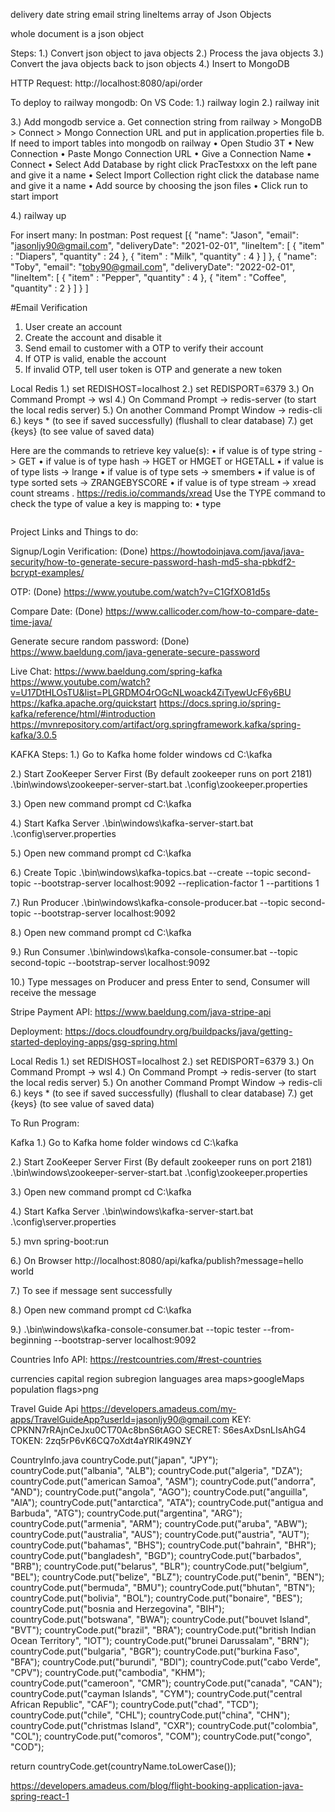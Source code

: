delivery date string
email string
lineItems array of Json Objects

whole document is a json object

Steps:
1.) Convert json object to java objects
2.) Process the java objects
3.) Convert the java objects back to json objects
4.) Insert to MongoDB

HTTP Request: http://localhost:8080/api/order

To deploy to railway mongodb:
On VS Code:
1.) railway login
2.) railway init

3.) Add mongodb service
a. Get connection string from railway > MongoDB > Connect > Mongo Connection URL and put in application.properties file
b. If need to import tables into mongodb on railway
• Open Studio 3T
• New Connection
• Paste Mongo Connection URL
• Give a Connection Name
• Connect
• Select Add Database by right click PracTestxxx on the left pane and give it a name
• Select Import Collection right click the database name and give it a name
• Add source by choosing the json files
• Click run to start import

4.) railway up

For insert many:
In postman: Post request
[{
"name": "Jason",
"email": "jasonljy90@gmail.com",
"deliveryDate": "2021-02-01",
"lineItem": [
{
"item" : "Diapers",
"quantity" : 24
}, {
"item" : "Milk",
"quantity" : 4
}
]
},
{
"name": "Toby",
"email": "toby90@gmail.com",
"deliveryDate": "2022-02-01",
"lineItem": [
{
"item" : "Pepper",
"quantity" : 4
}, {
"item" : "Coffee",
"quantity" : 2
}
]
}
]

#Email Verification

1. User create an account
2. Create the account and disable it
3. Send email to customer with a OTP to verify their account
4. If OTP is valid, enable the account
5. If invalid OTP, tell user token is OTP and generate a new token

Local Redis
1.) set REDISHOST=localhost
2.) set REDISPORT=6379
3.) On Command Prompt -> wsl
4.) On Command Prompt -> redis-server (to start the local redis server)
5.) On another Command Prompt Window -> redis-cli
6.) keys \* (to see if saved successfully) (flushall to clear database)
7.) get {keys} (to see value of saved data)

Here are the commands to retrieve key value(s):
• if value is of type string -> GET <key>
• if value is of type hash -> HGET or HMGET or HGETALL <key>
• if value is of type lists -> lrange <key> <start> <end>
• if value is of type sets -> smembers <key>
• if value is of type sorted sets -> ZRANGEBYSCORE <key> <min> <max>
• if value is of type stream -> xread count <count> streams <key> <ID>. https://redis.io/commands/xread
Use the TYPE command to check the type of value a key is mapping to:
• type <key>

```

```

Project Links and Things to do:

Signup/Login Verification: (Done)
https://howtodoinjava.com/java/java-security/how-to-generate-secure-password-hash-md5-sha-pbkdf2-bcrypt-examples/

OTP: (Done)
https://www.youtube.com/watch?v=C1GfXO81d5s

Compare Date: (Done)
https://www.callicoder.com/how-to-compare-date-time-java/

Generate secure random password: (Done)
https://www.baeldung.com/java-generate-secure-password

Live Chat:
https://www.baeldung.com/spring-kafka
https://www.youtube.com/watch?v=U17DtHLOsTU&list=PLGRDMO4rOGcNLwoack4ZiTyewUcF6y6BU
https://kafka.apache.org/quickstart
https://docs.spring.io/spring-kafka/reference/html/#introduction
https://mvnrepository.com/artifact/org.springframework.kafka/spring-kafka/3.0.5

KAFKA Steps:
1.) Go to Kafka home folder windows
cd C:\kafka

2.) Start ZooKeeper Server First (By default zookeeper runs on port 2181)
.\bin\windows\zookeeper-server-start.bat .\config\zookeeper.properties

3.) Open new command prompt
cd C:\kafka

4.) Start Kafka Server
.\bin\windows\kafka-server-start.bat .\config\server.properties

5.) Open new command prompt
cd C:\kafka

6.) Create Topic
.\bin\windows\kafka-topics.bat --create --topic second-topic --bootstrap-server localhost:9092 --replication-factor 1 --partitions 1

7.) Run Producer
.\bin\windows\kafka-console-producer.bat --topic second-topic --bootstrap-server localhost:9092

8.) Open new command prompt
cd C:\kafka

9.) Run Consumer
.\bin\windows\kafka-console-consumer.bat --topic second-topic --bootstrap-server localhost:9092

10.) Type messages on Producer and press Enter to send, Consumer will receive the message

Stripe Payment API:
https://www.baeldung.com/java-stripe-api

Deployment:
https://docs.cloudfoundry.org/buildpacks/java/getting-started-deploying-apps/gsg-spring.html

Local Redis
1.) set REDISHOST=localhost
2.) set REDISPORT=6379
3.) On Command Prompt -> wsl
4.) On Command Prompt -> redis-server (to start the local redis server)
5.) On another Command Prompt Window -> redis-cli
6.) keys \* (to see if saved successfully) (flushall to clear database)
7.) get {keys} (to see value of saved data)

To Run Program:

Kafka
1.) Go to Kafka home folder windows
cd C:\kafka

2.) Start ZooKeeper Server First (By default zookeeper runs on port 2181)
.\bin\windows\zookeeper-server-start.bat .\config\zookeeper.properties

3.) Open new command prompt
cd C:\kafka

4.) Start Kafka Server
.\bin\windows\kafka-server-start.bat .\config\server.properties

5.) mvn spring-boot:run

6.) On Browser http://localhost:8080/api/kafka/publish?message=hello world

7.) To see if message sent successfully

8.) Open new command prompt
cd C:\kafka

9.) .\bin\windows\kafka-console-consumer.bat --topic tester --from-beginning --bootstrap-server localhost:9092

Countries Info API:
https://restcountries.com/#rest-countries

currencies
capital
region
subregion
languages
area
maps>googleMaps
population
flags>png

Travel Guide Api
https://developers.amadeus.com/my-apps/TravelGuideApp?userId=jasonljy90@gmail.com
KEY: CPKNN7rRAjnCeJxu0CT70Ac8bnS6tAGO
SECRET: S6esAxDsnLIsAhG4
TOKEN: 2zq5rP6vK6CQ7oXdt4aYRIK49NZY

CountryInfo.java
countryCode.put("japan", "JPY");
countryCode.put("albania", "ALB");
countryCode.put("algeria", "DZA");
countryCode.put("american Samoa", "ASM");
countryCode.put("andorra", "AND");
countryCode.put("angola", "AGO");
countryCode.put("anguilla", "AIA");
countryCode.put("antarctica", "ATA");
countryCode.put("antigua and Barbuda", "ATG");
countryCode.put("argentina", "ARG");
countryCode.put("armenia", "ARM");
countryCode.put("aruba", "ABW");
countryCode.put("australia", "AUS");
countryCode.put("austria", "AUT");
countryCode.put("bahamas", "BHS");
countryCode.put("bahrain", "BHR");
countryCode.put("bangladesh", "BGD");
countryCode.put("barbados", "BRB");
countryCode.put("belarus", "BLR");
countryCode.put("belgium", "BEL");
countryCode.put("belize", "BLZ");
countryCode.put("benin", "BEN");
countryCode.put("bermuda", "BMU");
countryCode.put("bhutan", "BTN");
countryCode.put("bolivia", "BOL");
countryCode.put("bonaire", "BES");
countryCode.put("bosnia and Herzegovina", "BIH");
countryCode.put("botswana", "BWA");
countryCode.put("bouvet Island", "BVT");
countryCode.put("brazil", "BRA");
countryCode.put("british Indian Ocean Territory", "IOT");
countryCode.put("brunei Darussalam", "BRN");
countryCode.put("bulgaria", "BGR");
countryCode.put("burkina Faso", "BFA");
countryCode.put("burundi", "BDI");
countryCode.put("cabo Verde", "CPV");
countryCode.put("cambodia", "KHM");
countryCode.put("cameroon", "CMR");
countryCode.put("canada", "CAN");
countryCode.put("cayman Islands", "CYM");
countryCode.put("central African Republic", "CAF");
countryCode.put("chad", "TCD");
countryCode.put("chile", "CHL");
countryCode.put("china", "CHN");
countryCode.put("christmas Island", "CXR");
countryCode.put("colombia", "COL");
countryCode.put("comoros", "COM");
countryCode.put("congo", "COD");

return countryCode.get(countryName.toLowerCase());

https://developers.amadeus.com/blog/flight-booking-application-java-spring-react-1
